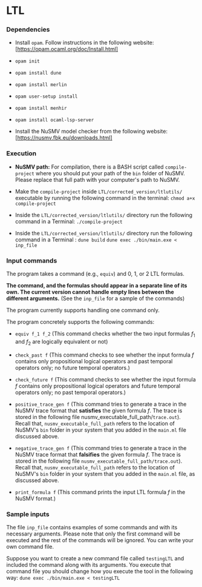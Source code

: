 # LTL



### Dependencies 

- Install `opam`. Follow instructions in the following website: [https://opam.ocaml.org/doc/Install.html]

- `opam init`

- `opam install dune`

- `opam install merlin`

- `opam user-setup install`

- `opam install menhir`

- `opam install ocaml-lsp-server`

- Install the NuSMV model checker from the following website: [https://nusmv.fbk.eu/downloads.html]

 

### Execution 

- __NuSMV path:__ For compilation, there is a BASH script called `compile-project` where you should put your path of the `bin` folder of NuSMV. Please replace that full path with your computer's path to NuSMV. 

- Make the `compile-project` inside `LTL/corrected_version/ltlutils/` executable by running the following command in the terminal: `chmod a+x compile-project`

- Inside the `LTL/corrected_version/ltlutils/` directory run the following command in a Terminal: `./compile-project` 

-  Inside the `LTL/corrected_version/ltlutils/` directory run the following command in a Terminal : `dune build` `dune exec ./bin/main.exe < inp_file` 

### Input commands 

The program takes a command (e.g., `equiv`) and 0, 1, or 2 LTL formulas. 

__The command, and the formulas should appear in a separate line of its own. The current version cannot handle empty lines between the different arguments.__ (See the `inp_file` for a sample of the commands)

The program currently supports handling one command only. 

The program concretely supports the following commands: 

- `equiv f_1 f_2` (This command checks whether the two input formulas $f_1$ and $f_2$ are logically equivalent or not) 

- `check_past f` (This command checks to see whether the input formula $f$ contains only propositional logical operators and past temporal operators only; no future temporal operators.) 

- `check_future f` (This command checks to see whether the input formula $f$ contains only propositional logical operators and future temporal operators only; no past temporal operators.) 

- `positive_trace_gen f` (This command tries to generate a trace in the NuSMV trace format that __satisfies__ the given formula $f$. The trace is stored in the following file nusmv_executable_full_path/`trace.out`). Recall that, `nusmv_executable_full_path` refers to the location of NuSMV's `bin` folder in your system that you added in the `main.ml` file discussed above. 

- `negative_trace_gen f` (This command tries to generate a trace in the NuSMV trace format that __falsifies__ the given formula $f$. The trace is stored in the following file `nusmv_executable_full_path/trace.out`). Recall that, `nusmv_executable_full_path` refers to the location of NuSMV's `bin` folder in your system that you added in the `main.ml` file, as discussed above. 

- `print_formula f` (This command prints the input LTL formula $f$ in the NuSMV format.)

### Sample inputs 

The file `inp_file` contains examples of some commands and with its necessary arguments. Please note that only the first command will be executed and the rest of the commands will be ignored. You can write your own command file. 

Suppose you want to create a new command file called `testingLTL` and included the command along with its arguments. You execute that command file you should change how you execute the tool in the following way: `dune exec ./bin/main.exe < testingLTL`
